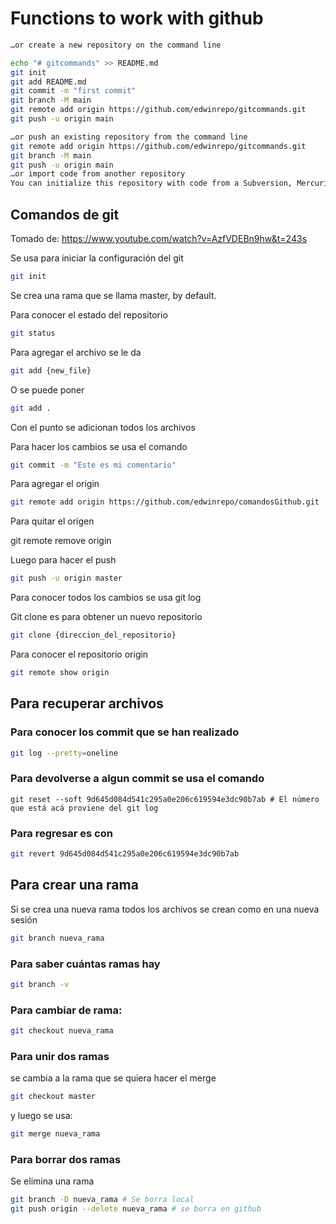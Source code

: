 # Functions to work with github
```sh
…or create a new repository on the command line

echo "# gitcommands" >> README.md
git init
git add README.md
git commit -m "first commit"
git branch -M main
git remote add origin https://github.com/edwinrepo/gitcommands.git
git push -u origin main

…or push an existing repository from the command line
git remote add origin https://github.com/edwinrepo/gitcommands.git
git branch -M main
git push -u origin main
…or import code from another repository
You can initialize this repository with code from a Subversion, Mercurial, or TFS project.
```

## Comandos de git

Tomado de:
https://www.youtube.com/watch?v=AzfVDEBn9hw&t=243s

Se usa para iniciar la configuración del git
```sh
git init
```

Se crea una rama que se llama master, by default.

Para conocer el estado del repositorio
```sh
git status
```

Para agregar el archivo se le da
```sh
git add {new_file}
```

O se puede poner
```sh
git add .
```
Con el punto se adicionan todos los archivos

Para hacer los cambios se usa el comando 
```sh
git commit -m "Éste es mi comentario"
```

Para agregar el origin

```sh
git remote add origin https://github.com/edwinrepo/comandosGithub.git
```

Para quitar el origen

git remote remove origin

Luego para hacer el push

```sh
git push -u origin master
```
Para conocer todos los cambios se usa git log

Git clone es para obtener un nuevo repositorio


```sh
git clone {direccion_del_repositorio}
```
Para conocer el repositorio origin

```sh
git remote show origin
```

## Para recuperar archivos

### Para conocer los commit que se han realizado

```sh
git log --pretty=oneline
```

### Para devolverse a algun commit se usa el comando

```
git reset --soft 9d645d084d541c295a0e206c619594e3dc90b7ab # El número que está acá proviene del git log
```
### Para regresar es con
```sh
git revert 9d645d084d541c295a0e206c619594e3dc90b7ab
```
## Para crear una rama

Si se crea una nueva rama todos los archivos se crean como en una nueva sesión
```sh
git branch nueva_rama
```
### Para saber cuántas ramas hay
```sh
git branch -v
```
### Para cambiar de rama:
```sh
git checkout nueva_rama
```
### Para unir dos ramas
se cambia a la rama que se quiera hacer el merge
```sh
git checkout master
```
y luego se usa:
```sh
git merge nueva_rama
```

### Para borrar dos ramas
Se elimina una rama
```sh
git branch -D nueva_rama # Se borra local
git push origin --delete nueva_rama # se borra en github
```


